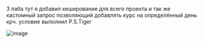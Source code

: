 3 лаба
тут я добавил кеширование для всего проекта и так же кастомный запрос позволяющий добавлять курс на определённый день
крч. условие выполнил P.S.Tiger




![image](https://github.com/user-attachments/assets/f6f0db37-49c8-4892-bdd5-cca7c2283a7d)


